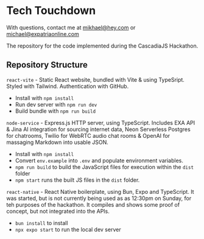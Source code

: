 # Tech Touchdown

With questions, contact me at mikhael@hey.com or michael@expatriaonline.com

The repository for the code implemented during the CascadiaJS Hackathon.

## Repository Structure

`react-vite` - Static React website, bundled with Vite & using TypeSript. Styled with Tailwind. Authentication with GitHub.

- Install with `npm install`
- Run dev server with `npm run dev`
- Build bundle with `npm run build`

`node-service` - Express.js HTTP server, using TypeScript. Includes EXA API & Jina AI integration for sourcing internet data, Neon Serverless Postgres for chatrooms, Twilio for WebRTC audio chat rooms & OpenAI for massaging Markdown into usable JSON.

- Install with `npm install`
- Convert `env.example` into `.env` and populate environment variables.
- `npm run build` to build the JavaScript files for execution within the `dist` folder
- `npm start` runs the built JS files in the `dist` folder.

`react-native` - React Native boilerplate, using Bun, Expo and TypeScript. It was started, but is not currently being used as as 12:30pm on Sunday, for teh purposes of the hackathon. It compiles and shows some proof of concept, but not integrated into the APIs.

- `bun install` to install
- `npx expo start` to run the local dev server
